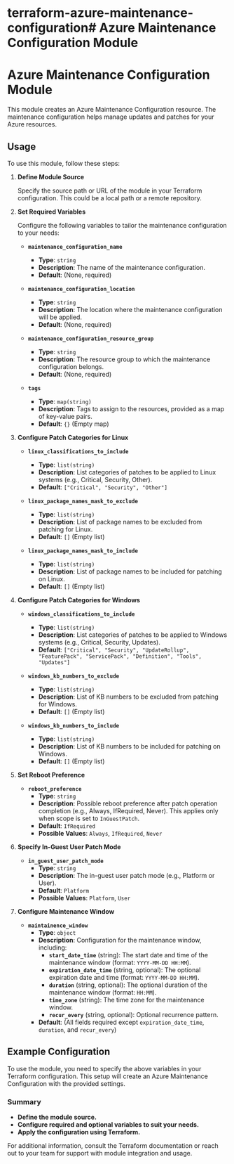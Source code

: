 # terraform-azure-maintenance-configuration# Azure Maintenance Configuration Module

# Azure Maintenance Configuration Module

This module creates an Azure Maintenance Configuration resource. The maintenance configuration helps manage updates and patches for your Azure resources.

## Usage

To use this module, follow these steps:

1. **Define Module Source**

   Specify the source path or URL of the module in your Terraform configuration. This could be a local path or a remote repository.

2. **Set Required Variables**

   Configure the following variables to tailor the maintenance configuration to your needs:

   - **`maintenance_configuration_name`**
     - **Type**: `string`
     - **Description**: The name of the maintenance configuration.
     - **Default**: (None, required)
   
   - **`maintenance_configuration_location`**
     - **Type**: `string`
     - **Description**: The location where the maintenance configuration will be applied.
     - **Default**: (None, required)
   
   - **`maintenance_configuration_resource_group`**
     - **Type**: `string`
     - **Description**: The resource group to which the maintenance configuration belongs.
     - **Default**: (None, required)
   
   - **`tags`**
     - **Type**: `map(string)`
     - **Description**: Tags to assign to the resources, provided as a map of key-value pairs.
     - **Default**: `{}` (Empty map)
   
3. **Configure Patch Categories for Linux**

   - **`linux_classifications_to_include`**
     - **Type**: `list(string)`
     - **Description**: List categories of patches to be applied to Linux systems (e.g., Critical, Security, Other).
     - **Default**: `["Critical", "Security", "Other"]`
   
   - **`linux_package_names_mask_to_exclude`**
     - **Type**: `list(string)`
     - **Description**: List of package names to be excluded from patching for Linux.
     - **Default**: `[]` (Empty list)
   
   - **`linux_package_names_mask_to_include`**
     - **Type**: `list(string)`
     - **Description**: List of package names to be included for patching on Linux.
     - **Default**: `[]` (Empty list)
   
4. **Configure Patch Categories for Windows**

   - **`windows_classifications_to_include`**
     - **Type**: `list(string)`
     - **Description**: List categories of patches to be applied to Windows systems (e.g., Critical, Security, Updates).
     - **Default**: `["Critical", "Security", "UpdateRollup", "FeaturePack", "ServicePack", "Definition", "Tools", "Updates"]`
   
   - **`windows_kb_numbers_to_exclude`**
     - **Type**: `list(string)`
     - **Description**: List of KB numbers to be excluded from patching for Windows.
     - **Default**: `[]` (Empty list)
   
   - **`windows_kb_numbers_to_include`**
     - **Type**: `list(string)`
     - **Description**: List of KB numbers to be included for patching on Windows.
     - **Default**: `[]` (Empty list)
   
5. **Set Reboot Preference**

   - **`reboot_preference`**
     - **Type**: `string`
     - **Description**: Possible reboot preference after patch operation completion (e.g., Always, IfRequired, Never). This applies only when scope is set to `InGuestPatch`.
     - **Default**: `IfRequired`
     - **Possible Values**: `Always`, `IfRequired`, `Never`
   
6. **Specify In-Guest User Patch Mode**

   - **`in_guest_user_patch_mode`**
     - **Type**: `string`
     - **Description**: The in-guest user patch mode (e.g., Platform or User).
     - **Default**: `Platform`
     - **Possible Values**: `Platform`, `User`
   
7. **Configure Maintenance Window**

   - **`maintainence_window`**
     - **Type**: `object`
     - **Description**: Configuration for the maintenance window, including:
       - **`start_date_time`** (string): The start date and time of the maintenance window (format: `YYYY-MM-DD HH:MM`).
       - **`expiration_date_time`** (string, optional): The optional expiration date and time (format: `YYYY-MM-DD HH:MM`).
       - **`duration`** (string, optional): The optional duration of the maintenance window (format: `HH:MM`).
       - **`time_zone`** (string): The time zone for the maintenance window.
       - **`recur_every`** (string, optional): Optional recurrence pattern.
     - **Default**: (All fields required except `expiration_date_time`, `duration`, and `recur_every`)

## Example Configuration

To use the module, you need to specify the above variables in your Terraform configuration. This setup will create an Azure Maintenance Configuration with the provided settings.

### Summary

- **Define the module source.**
- **Configure required and optional variables to suit your needs.**
- **Apply the configuration using Terraform.**

For additional information, consult the Terraform documentation or reach out to your team for support with module integration and usage.



